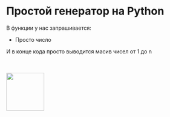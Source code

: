 <h1>Простой генератор на Python</h1>
<p>В функции у нас запрашивается:</p>
<ul>
  <li>Просто число</li>
</ul>
<p>И в конце кода просто выводится масив чисел от 1 до n</p><br><br>
<img src="https://upload.wikimedia.org/wikipedia/commons/thumb/c/c3/Python-logo-notext.svg/701px-Python-logo-notext.svg.png" wisth="100" height="100">
